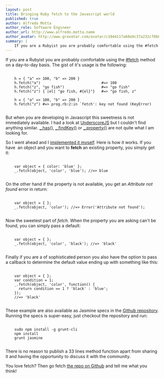```yaml
---
layout: post
title: Bringing Ruby fetch to the Javascript world
published: true
author: Alfredo Motta
author_role: Software Engineer
author_url: http://www.alfredo.motta.name
author_avatar: http://www.gravatar.com/avatar/c1044117a60a9c37a232cf8b6e2c87a8.png
summary: |
    If you are a Rubyist you are probably comfortable using the #fetch method on a day-to-day basis but when you are developing in Javascript this sweetness is not immediately available. Here is why I wrote underscorejs-fetch.
---
```


If you are a Rubyist you are probably comfortable using the [#fetch](http://ruby-doc.org/core-2.2.0/Hash.html#method-i-fetch) method on a day-to-day basis. The gist of it's usage is the following:

<pre>
  <code class="ruby">
    h = { "a" =&gt; 100, "b" =&gt; 200 }
    h.fetch("a")                            #=&gt; 100
    h.fetch("z", "go fish")                 #=&gt; "go fish"
    h.fetch("z") { |el| "go fish, #{el}"}   #=&gt; "go fish, z"

    h = { "a" =&gt; 100, "b" =&gt; 200 }
    h.fetch("z") #=&gt; prog.rb:2:in `fetch': key not found (KeyError)
  </code>
</pre>

But when you are developing in Javascript this sweetness is not immediately available.
I had a look at [UnderscoreJS](http://underscorejs.org/) but I couldn't find anything similar. [&#95;.has()](http://underscorejs.org/#has), [&#95;.findKey()](http://underscorejs.org/#findKey) or [&#95;.property()](http://underscorejs.org/#property) are not quite what I am looking for.

So I went ahead and I [implemented it myself](https://github.com/mottalrd/underscore-fetch). Here is how it works. If you have  an object and you want to **fetch** an existing property, you simply get it:

<pre>
  <code class="javascript">
    var object = { color: 'blue' };
    _.fetch(object, 'color', 'blue'); //=&gt; blue
  </code>
</pre>

On the other hand if the property is not available, you get an *Attribute not found* error in return:

<pre>
  <code class="javascript">
    var object = { };
    _.fetch(object, 'color'); //=&gt; Error('Attribute not found');
  </code>
</pre>

Now the sweetest part of *fetch*. When the property you are asking can't be found, you can simply pass a default:

<pre>
  <code class="javascript">
    var object = { };
    _.fetch(object, 'color', 'black'); //=&gt; 'black'
  </code>
</pre>

Finally if you are a of sophisticated person you also have the option to pass a callback to determine the default value ending up with something like this:

<pre>
  <code class="javascript">
    var object = { };
    var condition = 1;
    _.fetch(object, 'color', function() { 
      return condition == 1 ? 'black' : 'blue'; 
    });
    //=&gt; 'black'
  </code>
</pre>

These example are also available as Jasmine specs in the [Github repository](https://github.com/mottalrd/underscore-fetch/blob/master/spec/underscore-fetch_spec.js). Running the specs is super-easy, just checkout the repository and run:

<pre class="lang:sh decode:true crayon-selected">
  <code>
    sudo npm install -g grunt-cli
    npm install
    grunt jasmine
  </code>
</pre>

There is no reason to publish a 33 lines method function apart from sharing it and having the opportunity to discuss it with the community. 

You love fetch? Then go fetch [the repo on Github](https://github.com/mottalrd/underscore-fetch) and tell me what you think!
